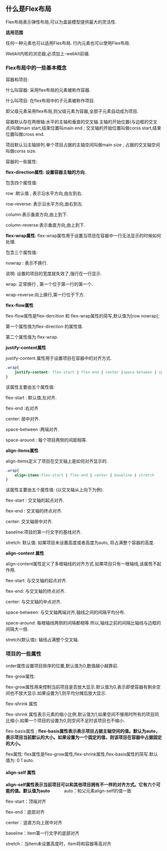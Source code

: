## 什么是Flex布局

Flex布局表示弹性布局,可以为盒装模型提供最大的灵活性.

**适用范围**

任何一种元素也可以适用Flex布局. 行内元素也可以使用Flex布局.

Webkit内核的浏览器,必须加上-webkit前缀.

### Flex布局中的一些基本概念

容器和项目:

什么叫容器: 采用flex布局的元素被称作容器.

什么叫项目: 在flex布局中的子元素被称作项目.

即父级元素采用flex布局,则父级元素为容器,全部子元素自动成为项目.

容器默认存在两根轴:水平的主轴和垂直的交叉轴.主轴的开始位置(与边框的交叉点)叫做main start,结束位置叫main end ; 交叉轴的开始位置叫做corss start,结束位置叫做cross end.

项目默认沿主轴排列.单个项目占据的主轴空间叫做main size , 占据的交叉轴空间叫做corss size.

容器的一些属性:

**flex-direction属性: 设置容器主轴的方向.**

包含四个属性值:

row :默认值 , 表示沿水平方向,由左到右.

row-reverse: 表示沿水平方向,由右到左.

column:表示垂直方向,由上到下.

column-reverse:表示垂直方向,由上到下.

**flex-wrap属性**: flex-wrap属性用于设置当项目在容器中一行无法显示的时候如何处理.

包含三个属性值:

nowrap : 表示不换行.

说明: 设置的项目的宽度就失效了,强行在一行显示.

wrap: 正常换行 , 第一个位于第一行的第一个.

wrap-reverse:向上换行,第一行位于下方.

**flex-flow属性**

flex-flow属性是flex-dercition 和 flex-wrap属性的简写,默认值为[row nowrap];

第一个属性值为flex-direction 的属性值.

第二个属性值为 flex-wrap.

**justify-content属性**

justify-content 属性用于设置项目在容器中的对齐方式.

```css
.wrap{
    justify-content: flex-start | flex-end | center |space-between | space-around
}
```

该属性主要由五个属性值:

flex-start : 默认值,左对齐.

flex-end :右对齐

center: 居中对齐.

space-between :两端对齐.

space-around : 每个项目两侧的间距相等.

**align-items属性**

align-items定义了项目在交叉轴上是如何对齐显示的.

```css
.wrap{
    align-items:flex-start | flex-end | center | baseline | stretch
}
```

该属性主要由五个属性值: (以交叉轴从上向下为例).

flex-start : 交叉轴的起点对齐.

flex-end : 交叉轴的终点对齐.

center: 交叉轴居中对齐.

baseline:项目的第一行文字的基线对齐.

stretch: 默认值: 如果项目未设置高度或者高度为auto, 将占满整个容器的高度.

**align-content 属性**

align-content属性定义了多根轴线的对齐方式.如果项目只有一根轴线,该属性不起作用.

flex-start: 与交叉轴的起点对齐.

flex-end: 与交叉轴的终点对齐.

center: 与交叉轴的中点对齐.

space-between: 与交叉轴两端对齐,轴线之间的间隔平均分布.

space-around: 每根轴线两侧的间隔都相等.所以,轴线之前的间隔比轴线与边框的间隔大一倍.

stretch(默认值): 轴线占满整个交叉轴.

### 项目的一些属性

order属性设置项目排序的位置,默认值为0,数值越小越靠前.

flex-grow属性:

flex-grow属性用来控制当前项目是否放大显示.默认值为0,表示即使容器有剩余空间也不放大显示.如果设置为1,则平均分摊后放大显示.

flex-shrink 属性

flex-shrink 属性表示元素的缩小比例.默认值为1,如果空间不够用时所有的项目同比缩小.如果一个项目的设置为0,则空间不足时该项目也不缩小.

flex-basis属性 ; **flex-basis属性表示表示项目占据主轴空间的值。默认为auto，表示项目当前默认的大小。如果设置为一个固定的值，则该项目在容器中占据固定的大小。** 

flex属性: flex属性是flex-grow属性,flex-shrink属性,flex-basis属性的简写.默认值为: 0 1 auto.

#### align-self 属性

**align-self属性表示当前项目可以和其他项目拥有不一样的对齐方式。它有六个可能的值。默认值为auto**
　　　auto：和父元素align-self的值一致

flex-start：顶端对齐

flex-end：底部对齐

center：竖直方向上居中对齐

baseline：item第一行文字的底部对齐

stretch：当item未设置高度时，item将和容器等高对齐



